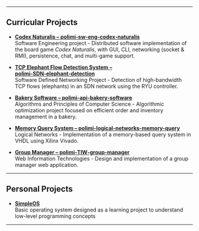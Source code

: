 
---

## Curricular Projects

- **[Codex Naturalis – polimi‑sw‑eng‑codex‑naturalis](https://github.com/GiulianoCrescimbeni/polimi-sw-eng-codex-naturalis)**  
  Software Engineering project - Distributed software implementation of the board game *Codex Naturalis*, with GUI, CLI, networking (socket & RMI), persistence, chat, and multi-game support.

- **[TCP Elephant Flow Detection System – polimi‑SDN‑elephant‑detection](https://github.com/GiulianoCrescimbeni/polimi-SDN-elephant-detection)**  
  Software Defined Networking Project - Detection of high-bandwidth TCP flows (elephants) in an SDN network using the RYU controller.

- **[Bakery Software – polimi-api-bakery-software](https://github.com/GiulianoCrescimbeni/polimi-api-bakery-software)**  
  Algorithms and Principles of Computer Science - Algorithmic optimization project focused on efficient order and inventory management in a bakery.

- **[Memory Query System – polimi-logical-networks-memory-query](https://github.com/GiulianoCrescimbeni/polimi-logical-networks-memory-query)**  
  Logical Networks - Implementation of a memory-based query system in VHDL using Xilinx Vivado.
  
- **[Group Manager – polimi‑TIW‑group‑manager](https://github.com/GiulianoCrescimbeni/polimi-TIW-group-manager)**  
  Web Information Technologies - Design and implementation of a group manager web application.

---

## Personal Projects

- **[SimpleOS](https://github.com/GiulianoCrescimbeni/SimpleOS)**  
  Basic operating system designed as a learning project to understand low-level programming concepts

---
